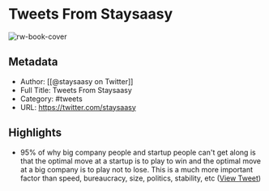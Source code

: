 # Tweets From Staysaasy

![rw-book-cover](https://pbs.twimg.com/profile_images/1278194413215219712/7XH7bhjE.jpg)

## Metadata
- Author: [[@staysaasy on Twitter]]
- Full Title: Tweets From Staysaasy
- Category: #tweets
- URL: https://twitter.com/staysaasy

## Highlights
- 95% of why big company people and startup people can't get along is that the optimal move at a startup is to play to win and the optimal move at a big company is to play not to lose. This is a much more important factor than speed, bureaucracy, size, politics, stability, etc ([View Tweet](https://twitter.com/staysaasy/status/1721961298466890016))
